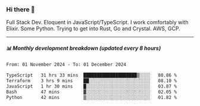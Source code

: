 ### Hi there 👋

Full Stack Dev. Eloquent in JavaScript/TypeScript. I work comfortably with Elixir. Some Python. Trying to get into Rust, Go and Crystal. AWS, GCP.

***

##### 📊 Monthly development breakdown (updated every 8 hours)

<!--START_SECTION:waka-->

```txt
From: 01 November 2024 - To: 01 December 2024

TypeScript   31 hrs 33 mins  ████████████████████▒░░░░   80.86 %
Terraform    3 hrs 9 mins    ██░░░░░░░░░░░░░░░░░░░░░░░   08.10 %
JavaScript   1 hr 30 mins    █░░░░░░░░░░░░░░░░░░░░░░░░   03.87 %
Bash         47 mins         ▓░░░░░░░░░░░░░░░░░░░░░░░░   02.05 %
Python       42 mins         ▒░░░░░░░░░░░░░░░░░░░░░░░░   01.82 %
```

<!--END_SECTION:waka-->
